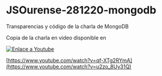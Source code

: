 # JSOurense-281220-mongodb
Transparencias y código de la charla de MongoDB

Copia de la charla en vídeo disponible en

[![Enlace a Youtube](https://img.youtube.com/vi/u2zo_8Uy31Q/0.jpg)](https://www.youtube.com/watch?v=u2zo_8Uy31Q)

[https://www.youtube.com/watch?v=qf-XTg2RYmA](https://www.youtube.com/watch?v=u2zo_8Uy31Q)
